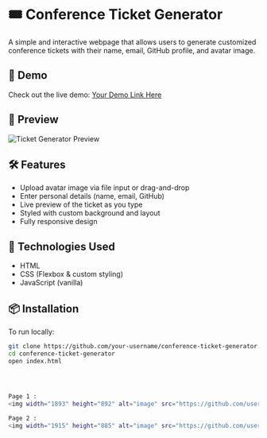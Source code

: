 # 🎟️ Conference Ticket Generator

A simple and interactive webpage that allows users to generate customized conference tickets with their name, email, GitHub profile, and avatar image.

## 🚀 Demo

Check out the live demo: [Your Demo Link Here](https://your-demo-url.com)

## 📸 Preview

![Ticket Generator Preview](./assets/preview.png)

## 🛠️ Features

- Upload avatar image via file input or drag-and-drop
- Enter personal details (name, email, GitHub)
- Live preview of the ticket as you type
- Styled with custom background and layout
- Fully responsive design

## 🧰 Technologies Used

- HTML
- CSS (Flexbox & custom styling)
- JavaScript (vanilla)

## 📦 Installation

To run locally:

```bash
git clone https://github.com/your-username/conference-ticket-generator.git
cd conference-ticket-generator
open index.html




Page 1 :
<img width="1893" height="892" alt="image" src="https://github.com/user-attachments/assets/3913c6b6-846e-4c44-bc48-a2ad845a3482" /> <img width="1893" height="892" alt="image" src="https://github.com/user-attachments/assets/acffa6d7-dc99-4a11-8720-c5de5484d8c1" />
 
Page 2 : 
<img width="1915" height="885" alt="image" src="https://github.com/user-attachments/assets/650be3ff-2807-46a8-a0f8-a6e202057ce6" />

 
